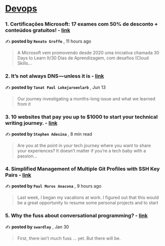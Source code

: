 
<h1><a href=https://medium.com/tag/devops/recommended target="_blank" rel="noopener noreferrer">Devops</a></h1>
<h3>1. Certificações Microsoft: 17 exames com 50% de desconto + conteúdos gratuitos! - <a href=https://medium.com/@renatogroffe?source=tag_recommended_feed---------0-84----------devops----------8618021e_f6b3_4f2e_a698_1c3c24ff778c------- target="_blank" rel="noopener noreferrer">link</a></h3>

✍️ **posted by `Renato Groffe`** <date> , 11 hours ago</date>

<blockquote>A Microsoft vem promovendo desde 2020 uma iniciativa chamada 30 Days to Learn It/30 Dias de Aprendizagem, com desafios (Cloud Skills…</blockquote>

<h3>2. It’s not always DNS — unless it is - <a href=https://medium.com/@tanatloke?source=tag_recommended_feed---------1-107----------devops----------8618021e_f6b3_4f2e_a698_1c3c24ff778c------- target="_blank" rel="noopener noreferrer">link</a></h3>

✍️ **posted by `Tanat Paul Lokejaroenlarb`** <date> , Jun 13</date>

<blockquote>Our journey investigating a months-long issue and what we learned from it</blockquote>

<h3>3. 10 websites that pay you up to $1000 to start your technical writing journey. - <a href=https://medium.com/@Adstefnum?source=tag_recommended_feed---------2-85----------devops----------8618021e_f6b3_4f2e_a698_1c3c24ff778c------- target="_blank" rel="noopener noreferrer">link</a></h3>

✍️ **posted by `Stephen Adesina`** <date> , 8 min read</date>

<blockquote>Are you at the point in your tech journey where you want to share your experiences? It doesn’t matter if you’re a tech baby with a passion…</blockquote>

<h3>4. Simplified Management of Multiple Git Profiles with SSH Key Pairs - <a href=https://medium.com/@pmorosan?source=tag_recommended_feed---------3-84----------devops----------8618021e_f6b3_4f2e_a698_1c3c24ff778c------- target="_blank" rel="noopener noreferrer">link</a></h3>

✍️ **posted by `Paul Moros Anacona`** <date> , 9 hours ago</date>

<blockquote>Last week, I began my vacations at work. I figured out that this would be a great opportunity to resume some personal projects and to start</blockquote>

<h3>5. Why the fuss about conversational programming? - <a href=https://medium.com/@swardley?source=tag_recommended_feed---------4-107----------devops----------8618021e_f6b3_4f2e_a698_1c3c24ff778c------- target="_blank" rel="noopener noreferrer">link</a></h3>

✍️ **posted by `swardley`** <date> , Jan 30</date>

<blockquote>First, there isn’t much fuss … yet. But there will be.</blockquote>

